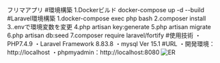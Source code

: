 フリマアプリ
#環境構築
1.Dockerビルド
  docker-compose up -d --build
#Laravel環境構築
  1.docker-compose exec php bash
  2.composer install
  3..envで環境変数を変更
  4.php artisan key:generate
  5.php artisan migrate
  6.php artisan db:seed
  7.composer require laravel/fortify
#使用技術
  ・PHP7.4.9
  ・Laravel Framework 8.83.8
  ・mysql  Ver 15.1
#URL
 ・開発環境：http://localhost
 ・phpmyadmin：http://localhost:8080
 ![ER](https://github.com/user-attachments/assets/192cf4cb-8bb9-47a5-a901-e40a32c59510)

